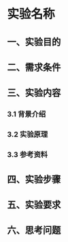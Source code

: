 # 实验名称

## 一、实验目的

## 二、需求条件

## 三、实验内容

### 3.1 背景介绍
### 3.2 实验原理
### 3.3 参考资料
## 四、实验步骤

## 五、实验要求

## 六、思考问题

